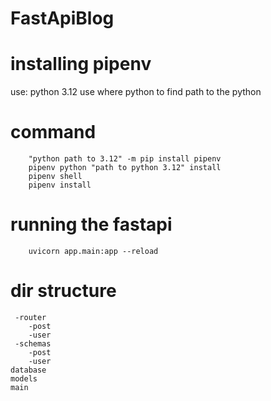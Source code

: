 # FastApiBlog

# installing pipenv
use: python 3.12
use where python to find path to the python


# command

```
    "python path to 3.12" -m pip install pipenv
    pipenv python "path to python 3.12" install
    pipenv shell
    pipenv install
```


# running the fastapi

```
    uvicorn app.main:app --reload
```


# dir structure
```app
 -router
    -post
    -user
 -schemas
    -post
    -user
database
models
main
```
